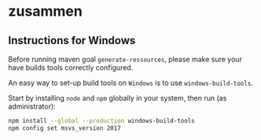 # zusammen

## Instructions for Windows
Before running maven goal `generate-ressources`, please
make sure your have builds tools correctly configured.

An easy way to set-up build tools on `Windows` is
to use `windows-build-tools`.

Start by installing `node` and `npm` globally in your
system, then run (as administrator):
```bash
npm install --global --production windows-build-tools
npm config set msvs_version 2017
```
